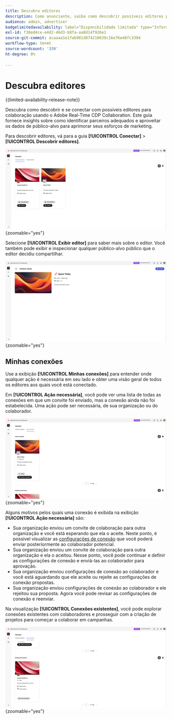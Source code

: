 ```yaml
---
title: Descubra editores
description: Como anunciante, saiba como descobrir possíveis editores para colaborar usando o Adobe Real-Time CDP Collaboration
audience: admin, advertiser
badgelimitedavailability: label="Disponibilidade limitada" type="Informative" url="https://helpx.adobe.com/legal/product-descriptions/real-time-customer-data-platform-collaboration.html newtab=true"
exl-id: f38ed4ce-e4d2-46d3-b8fa-aa8d14f926e1
source-git-commit: acaaaa1e1fab981d874210639c16e76e48fc3394
workflow-type: tm+mt
source-wordcount: '339'
ht-degree: 0%

---
```


# Descubra editores

{{limited-availability-release-note}}

Descubra como descobrir e se conectar com possíveis editores para colaboração usando o Adobe Real-Time CDP Collaboration. Este guia fornece insights sobre como identificar parceiros adequados e aproveitar os dados de público-alvo para aprimorar seus esforços de marketing.

Para descobrir editores, vá para a guia **[!UICONTROL Conectar]** > **[!UICONTROL Descobrir editores]**.

![Página Descobrir editores](/help/assets/connect/discover-publishers/discover-publishers-overview.png){zoomable="yes"}

Selecione **[!UICONTROL Exibir editor]** para saber mais sobre o editor. Você também pode exibir e inspecionar qualquer público-alvo público que o editor decidiu compartilhar.

![Exibir perfil do editor](/help/assets/connect/discover-publishers/view-publisher-profile.png){zoomable="yes"}

## Minhas conexões

Use a exibição **[!UICONTROL Minhas conexões]** para entender onde qualquer ação é necessária em seu lado e obter uma visão geral de todos os editores aos quais você está conectado.

Em **[!UICONTROL Ação necessária]**, você pode ver uma lista de todas as conexões em que um convite foi enviado, mas a conexão ainda não foi estabelecida. Uma ação pode ser necessária, de sua organização ou do colaborador.

![Exibição necessária para a ação na tela Minhas conexões](/help/assets/connect/discover-publishers/action-required-view.png){zoomable="yes"}

Alguns motivos pelos quais uma conexão é exibida na exibição **[!UICONTROL Ação necessária]** são:

* Sua organização enviou um convite de colaboração para outra organização e você está esperando que ela o aceite. Neste ponto, é possível visualizar as [configurações de conexão](/help/guide/glossary.md#connection-settings) que você poderá enviar posteriormente ao colaborador potencial.
* Sua organização enviou um convite de colaboração para outra organização e ela o aceitou. Nesse ponto, você pode continuar e definir as configurações de conexão e enviá-las ao colaborador para aprovação.
* Sua organização enviou configurações de conexão ao colaborador e você está aguardando que ele aceite ou rejeite as configurações de conexão propostas.
* Sua organização enviou configurações de conexão ao colaborador e ele rejeitou sua proposta. Agora você pode revisar as configurações de conexão e reenviar.

Na visualização **[!UICONTROL Conexões existentes]**, você pode explorar conexões existentes com colaboradores e prosseguir com a criação de projetos para começar a colaborar em campanhas.

![Exibição de conexões existentes na tela Minhas conexões](/help/assets/connect/discover-publishers/existing-connections-view.png){zoomable="yes"}
